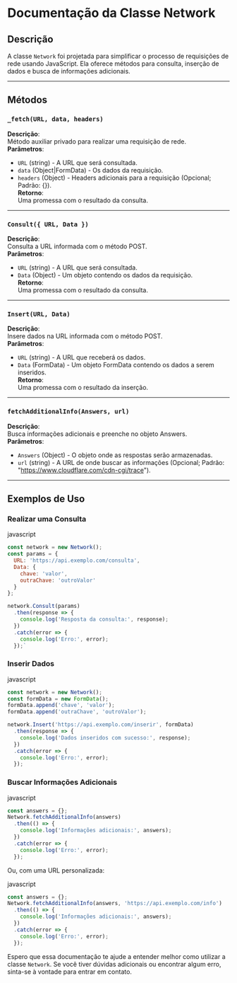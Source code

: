 # Documentação da Classe Network

## Descrição

A classe `Network` foi projetada para simplificar o processo de requisições de rede usando JavaScript. Ela oferece métodos para consulta, inserção de dados e busca de informações adicionais.

---

## Métodos

### `_fetch(URL, data, headers)`

**Descrição**:\
Método auxiliar privado para realizar uma requisição de rede.\
**Parâmetros**:

-   `URL` (string) - A URL que será consultada.
-   `data` (Object|FormData) - Os dados da requisição.
-   `headers` (Object) - Headers adicionais para a requisição (Opcional; Padrão: {}).\
    **Retorno**:\
    Uma promessa com o resultado da consulta.

---

### `Consult({ URL, Data })`

**Descrição**:\
Consulta a URL informada com o método POST.\
**Parâmetros**:

-   `URL` (string) - A URL que será consultada.
-   `Data` (Object) - Um objeto contendo os dados da requisição.\
    **Retorno**:\
    Uma promessa com o resultado da consulta.

---

### `Insert(URL, Data)`

**Descrição**:\
Insere dados na URL informada com o método POST.\
**Parâmetros**:

-   `URL` (string) - A URL que receberá os dados.
-   `Data` (FormData) - Um objeto FormData contendo os dados a serem inseridos.\
    **Retorno**:\
    Uma promessa com o resultado da inserção.

---

### `fetchAdditionalInfo(Answers, url)`

**Descrição**:\
Busca informações adicionais e preenche no objeto Answers.\
**Parâmetros**:

-   `Answers` (Object) - O objeto onde as respostas serão armazenadas.
-   `url` (string) - A URL de onde buscar as informações (Opcional; Padrão: "<https://www.cloudflare.com/cdn-cgi/trace>").

---

## Exemplos de Uso

### Realizar uma Consulta

javascript

```js
const network = new Network();
const params = {
  URL: 'https://api.exemplo.com/consulta',
  Data: {
    chave: 'valor',
    outraChave: 'outroValor'
  }
};

network.Consult(params)
  .then(response => {
    console.log('Resposta da consulta:', response);
  })
  .catch(error => {
    console.log('Erro:', error);
  });`
```

### Inserir Dados

javascript

```js
const network = new Network();
const formData = new FormData();
formData.append('chave', 'valor');
formData.append('outraChave', 'outroValor');

network.Insert('https://api.exemplo.com/inserir', formData)
  .then(response => {
    console.log('Dados inseridos com sucesso:', response);
  })
  .catch(error => {
    console.log('Erro:', error);
  });
```

### Buscar Informações Adicionais

javascript

```js
const answers = {};
Network.fetchAdditionalInfo(answers)
  .then(() => {
    console.log('Informações adicionais:', answers);
  })
  .catch(error => {
    console.log('Erro:', error);
  });
```

Ou, com uma URL personalizada:

javascript

```js
const answers = {};
Network.fetchAdditionalInfo(answers, 'https://api.exemplo.com/info')
  .then(() => {
    console.log('Informações adicionais:', answers);
  })
  .catch(error => {
    console.log('Erro:', error);
  });
```

Espero que essa documentação te ajude a entender melhor como utilizar a classe `Network`. Se você tiver dúvidas adicionais ou encontrar algum erro, sinta-se à vontade para entrar em contato.

